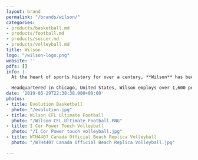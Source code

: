 ```yaml
---
layout: brand
permalink: "/brands/wilson/"
categories:
- products/basketball.md
- products/football.md
- products/soccer.md
- products/volleyball.md
title: Wilson
logo: "/wilson-logo.png"
website: ''
pdfs: []
info: |-
  At the heart of sports history for over a century, **Wilson** has been the originator of several breakthrough technologies.  The company’s core sports include tennis, baseball, basketball, football, golf, volleyball, soccer, softball, badminton, and squash.

  Headquartered in Chicago, United States, Wilson employs over 1,600 people globally.
date: '2019-03-29T22:38:38.000+00:00'
photos:
- title: Evolution Basketball
  photo: "/evolution.jpg"
- title: Wilson CFL Ultimate Football
  photo: "/Wilson CFL Ultimate Football.PNG"
- title: I Cor Power Touch Volleyball
  photo: "/I Cor Power touch volleyball.jpg"
- title: WTH4407 Canada Official Beach Replica Volleyball
  photo: "/WTH4407 Canada Official Beach Replica Volleyball.jpg"

---
```

